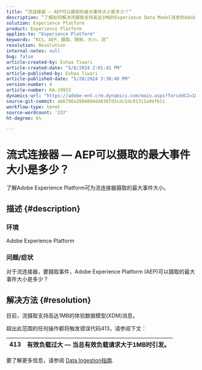 ```yaml
---
title: “流连接器 — AEP可以摄取的最大事件大小是多少？”
description: “了解如何解决流摄取支持高达1MB的Experience Data Model消息的Adobe Experience Platform问题。”
solution: Experience Platform
product: Experience Platform
applies-to: "Experience Platform"
keywords: “KCS、AEP、摄取、限制、大小、流”
resolution: Resolution
internal-notes: null
bug: false
article-created-by: Eshaa Tiwari
article-created-date: "5/8/2024 2:01:41 PM"
article-published-by: Eshaa Tiwari
article-published-date: "5/28/2024 3:30:40 PM"
version-number: 4
article-number: KA-19933
dynamics-url: "https://adobe-ent.crm.dynamics.com/main.aspx?forceUCI=1&pagetype=entityrecord&etn=knowledgearticle&id=0775917c-430d-ef11-9f8a-6045bd006793"
source-git-commit: ab6798a2884804d4036fd3cdc5dc01311a9efb11
workflow-type: tm+mt
source-wordcount: '137'
ht-degree: 6%

---
```


# 流式连接器 — AEP可以摄取的最大事件大小是多少？


了解Adobe Experience Platform可为流连接器摄取的最大事件大小。

## 描述 {#description}


### <b>环境</b>

Adobe Experience Platform

### <b>问题/症状</b>

对于流连接器，要摄取事件，Adobe Experience Platform (AEP)可以摄取的最大事件大小是多少？


## 解决方法 {#resolution}


目前，流摄取支持高达1MB的体验数据模型(XDM)消息。

超出此范围的任何操作都将触发错误代码413，请参阅下文：




| 413 | 有效负载过大 — 当总有效负载请求大于1MB时引发。 |
| --- | --- |




要了解更多信息，请参阅 [Data Ingestion指南](https://experienceleague.adobe.com/en/docs/experience-platform/ingestion/tutorials/streaming-multiple-messages).
